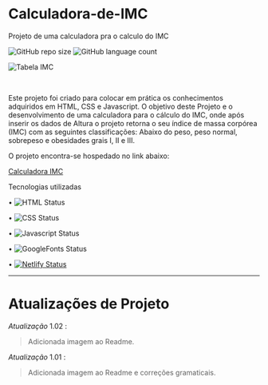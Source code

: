 # Calculadora-de-IMC

Projeto de uma calculadora pra o calculo do IMC 
<br>

![GitHub repo size](https://img.shields.io/github/repo-size/DaniloADamasceno/Calculadora-de-IMC=for-the-badge)
![GitHub language count](https://img.shields.io/github/languages/count/DaniloADamasceno/Calculadora-de-IMC?style=for-the-badge)

![Tabela IMC](https://user-images.githubusercontent.com/71226047/179367326-057129d7-e9c1-4c6e-bee1-11eec6a39a8d.jpg)

<br>
<p>Este projeto foi criado para colocar em prática os conhecimentos adquiridos em HTML, CSS e Javascript.
O objetivo deste Projeto e o desenvolvimento de uma calculadora para o cálculo do IMC, onde após inserir os dados de Altura o projeto retorna o seu índice de massa corpórea (IMC) com as seguintes classificações:
Abaixo do peso, peso normal, sobrepeso e obesidades grais I, II e III.</p>


O projeto encontra-se hospedado no link abaixo:

[Calculadora IMC](https://calculadoraimc102.netlify.app/)

Tecnologias utilizadas 

• 	   ![HTML Status](https://img.shields.io/badge/HTML5-E34F26?style=for-the-badge&logo=html5&logoColor=white)

• 	   ![CSS Status](https://img.shields.io/badge/CSS3-1572B6?style=for-the-badge&logo=css3&logoColor=white)

•      ![Javascript Status](https://img.shields.io/badge/JavaScript-323330?style=for-the-badge&logo=javascript&logoColor=F7DF1E)

•      ![GoogleFonts Status](https://img.shields.io/badge/Google-Fonts-green)

•	     [![Netlify Status](https://api.netlify.com/api/v1/badges/4fcccf50-a6d6-452b-839e-6852f4824112/deploy-status)](https://app.netlify.com/sites/clocktimer101/deploys)

______________________________________________________________________________________________________________________________________________________________
# Atualizações de Projeto


*Atualização* 1.02 :
> Adicionada imagem ao Readme.

*Atualização* 1.01 :
> Adicionada imagem ao Readme e correções gramaticais.

